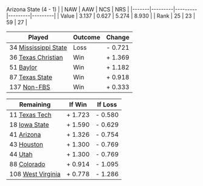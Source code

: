 Arizona State (4 - 1)
|       |   NAW   |   AAW   |   NCS   |   NRS   |
|-------|---------|---------|---------|---------|
| Value |   3.137 |   0.627 |   5.274 |   8.930 |
| Rank  |      25 |      23 |      59 |      27 |

| Played                    | Outcome    |  Change  |
|---------------------------|------------|----------|
|  34 [Mississippi State     ](MississippiState.md)| Loss       | -  0.721 |
|  36 [Texas Christian       ](TexasChristian.md)| Win        | +  1.369 |
|  51 [Baylor                ](Baylor.md)| Win        | +  1.182 |
|  87 [Texas State           ](TexasState.md)| Win        | +  0.918 |
| 137 [Non-FBS               ](NonFBS.md)| Win        | +  0.333 |

| Remaining                 |  If Win  |  If Loss |
|---------------------------|----------|----------|
|  11 [Texas Tech            ](TexasTech.md)| +  1.723 | -  0.580 |
|  18 [Iowa State            ](IowaState.md)| +  1.590 | -  0.629 |
|  41 [Arizona               ](Arizona.md)| +  1.326 | -  0.754 |
|  43 [Houston               ](Houston.md)| +  1.300 | -  0.769 |
|  44 [Utah                  ](Utah.md)| +  1.300 | -  0.769 |
|  88 [Colorado              ](Colorado.md)| +  0.914 | -  1.095 |
| 108 [West Virginia         ](WestVirginia.md)| +  0.778 | -  1.286 |

